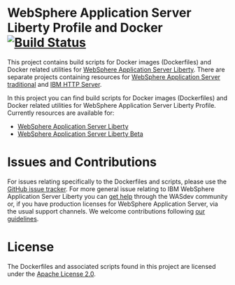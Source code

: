 # WebSphere Application Server Liberty Profile and Docker [![Build Status](https://travis-ci.org/WASdev/ci.docker.svg?branch=master)](https://travis-ci.org/WASdev/ci.docker)

This project contains build scripts for Docker images (Dockerfiles) and Docker related utilities for [WebSphere Application Server Liberty](https://hub.docker.com/_/websphere-liberty/). There are separate projects containing resources for [WebSphere Application Server traditional](https://github.com/WASdev/ci.docker.websphere-traditional) and [IBM HTTP Server](https://github.com/WASdev/ci.docker.ibm-http-server).

In this project you can find build scripts for Docker images (Dockerfiles) and Docker related utilities for WebSphere Application Server Liberty Profile. Currently resources are available for:

* [WebSphere Application Server Liberty](ga)
* [WebSphere Application Server Liberty Beta](beta)

# Issues and Contributions

For issues relating specifically to the Dockerfiles and scripts, please use the [GitHub issue tracker](https://github.com/WASdev/ci.docker/issues). For more general issue relating to IBM WebSphere Application Server Liberty you can [get help](https://developer.ibm.com/wasdev/help/) through the WASdev community or, if you have production licenses for WebSphere Application Server, via the usual support channels. We welcome contributions following [our guidelines](https://github.com/WASdev/wasdev.github.io/blob/master/CONTRIBUTING.md).

# License

The Dockerfiles and associated scripts found in this project are licensed under the [Apache License 2.0](LICENSE).
